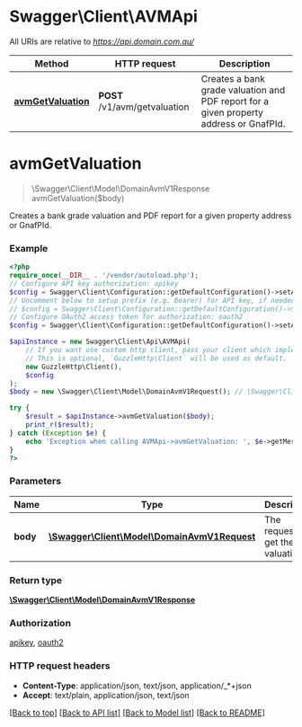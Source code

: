 # Swagger\Client\AVMApi

All URIs are relative to *https://api.domain.com.au/*

Method | HTTP request | Description
------------- | ------------- | -------------
[**avmGetValuation**](AVMApi.md#avmgetvaluation) | **POST** /v1/avm/getvaluation | Creates a bank grade valuation and PDF report for a given property address or GnafPId.

# **avmGetValuation**
> \Swagger\Client\Model\DomainAvmV1Response avmGetValuation($body)

Creates a bank grade valuation and PDF report for a given property address or GnafPId.

### Example
```php
<?php
require_once(__DIR__ . '/vendor/autoload.php');
// Configure API key authorization: apikey
$config = Swagger\Client\Configuration::getDefaultConfiguration()->setApiKey('x-api-key', 'YOUR_API_KEY');
// Uncomment below to setup prefix (e.g. Bearer) for API key, if needed
// $config = Swagger\Client\Configuration::getDefaultConfiguration()->setApiKeyPrefix('x-api-key', 'Bearer');
// Configure OAuth2 access token for authorization: oauth2
$config = Swagger\Client\Configuration::getDefaultConfiguration()->setAccessToken('YOUR_ACCESS_TOKEN');

$apiInstance = new Swagger\Client\Api\AVMApi(
    // If you want use custom http client, pass your client which implements `GuzzleHttp\ClientInterface`.
    // This is optional, `GuzzleHttp\Client` will be used as default.
    new GuzzleHttp\Client(),
    $config
);
$body = new \Swagger\Client\Model\DomainAvmV1Request(); // \Swagger\Client\Model\DomainAvmV1Request | The request to get the valuation.

try {
    $result = $apiInstance->avmGetValuation($body);
    print_r($result);
} catch (Exception $e) {
    echo 'Exception when calling AVMApi->avmGetValuation: ', $e->getMessage(), PHP_EOL;
}
?>
```

### Parameters

Name | Type | Description  | Notes
------------- | ------------- | ------------- | -------------
 **body** | [**\Swagger\Client\Model\DomainAvmV1Request**](../Model/DomainAvmV1Request.md)| The request to get the valuation. | [optional]

### Return type

[**\Swagger\Client\Model\DomainAvmV1Response**](../Model/DomainAvmV1Response.md)

### Authorization

[apikey](../../README.md#apikey), [oauth2](../../README.md#oauth2)

### HTTP request headers

 - **Content-Type**: application/json, text/json, application/_*+json
 - **Accept**: text/plain, application/json, text/json

[[Back to top]](#) [[Back to API list]](../../README.md#documentation-for-api-endpoints) [[Back to Model list]](../../README.md#documentation-for-models) [[Back to README]](../../README.md)

